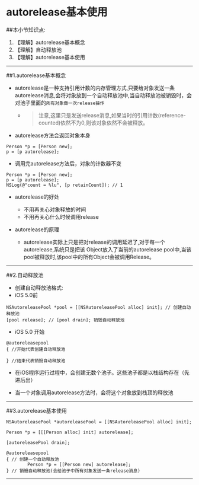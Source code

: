 # autorelease基本使用
##本小节知识点:
1. 【理解】autorelease基本概念
2. 【理解】自动释放池
3. 【理解】autorelease基本使用
---

##1.autorelease基本概念
- autorelease是一种支持引用计数的内存管理方式,只要给对象发送一条autorelease消息,会将对象放到一个自动释放池中,当自动释放池被销毁时，会对池子里面的`所有对象做一次release操作`
    + > 注意,这里只是发送release消息,如果当时的引用计数(reference-counted)依然不为0,则该对象依然不会被释放。

- autorelease方法会返回对象本身

```
Person *p = [Person new];
p = [p autorelease];
```

- 调用完autorelease方法后，对象的计数器不变

```
Person *p = [Person new];
p = [p autorelease];
NSLog(@"count = %lu", [p retainCount]); // 1
```

- autorelease的好处
    + 不用再关心对象释放的时间
    + 不用再关心什么时候调用release

- autorelease的原理
    + autorelease实际上只是把对release的调用延迟了,对于每一个autorelease,系统只是把该 Object放入了当前的autorelease pool中,当该pool被释放时,该pool中的所有Object会被调用Release。

---

##2.自动释放池
- 创建自动释放池格式:
- iOS 5.0前

```
NSAutoreleasePool *pool = [[NSAutoreleasePool alloc] init]; // 创建自动释放池
[pool release]; // [pool drain]; 销毁自动释放池
```
- iOS 5.0 开始

```
@autoreleasepool
{ //开始代表创建自动释放池

} //结束代表销毁自动释放池
```
- 在iOS程序运行过程中，会创建无数个池子。这些池子都是以栈结构存在（先进后出）

- 当一个对象调用autorelease方法时，会将这个对象放到栈顶的释放池

---

##3.autorelease基本使用

```
NSAutoreleasePool *autoreleasePool = [[NSAutoreleasePool alloc] init];

Person *p = [[[Person alloc] init] autorelease];

[autoreleasePool drain];
```

```
@autoreleasepool
{ // 创建一个自动释放池
        Person *p = [[Person new] autorelease];
} // 销毁自动释放池(会给池子中所有对象发送一条release消息)
```
---
